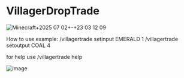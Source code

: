 # VillagerDropTrade

![Minecraft+2025 07 02+-+23 03 12 09](https://github.com/user-attachments/assets/7a8b4331-62d9-4293-aa93-d32410602636)

How to use example: 
/villagertrade setinput EMERALD 1
/villagertrade setoutput COAL 4

for help use /villagertrade help

![image](https://github.com/user-attachments/assets/39a4c731-b0d4-41ce-8bd6-2788b08dad9c)
